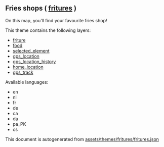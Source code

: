 

 Fries shops ( [fritures](https://mapcomplete.osm.be/fritures) ) 
-----------------------------------------------------------------



On this map, you'll find your favourite fries shop!

This theme contains the following layers:



  - [friture](../Layers/friture.md)
  - [food](../Layers/food.md)
  - [selected_element](../Layers/selected_element.md)
  - [gps_location](../Layers/gps_location.md)
  - [gps_location_history](../Layers/gps_location_history.md)
  - [home_location](../Layers/home_location.md)
  - [gps_track](../Layers/gps_track.md)


Available languages:



  - en
  - nl
  - fr
  - de
  - ca
  - da
  - pa_PK
  - cs
 

This document is autogenerated from [assets/themes/fritures/fritures.json](https://github.com/pietervdvn/MapComplete/blob/develop/assets/themes/fritures/fritures.json)